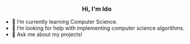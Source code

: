 <h3 align="center">Hi, I'm Ido</h3>


<!--
- 🔭 I’m currently working on ...
-->
- 🌱 I’m currently learning Computer Science.
- 🤔 I’m looking for help with implementing computer science algorithms.
- 💬 Ask me about my projects!
<!--
- 👯 I’m looking to collaborate on ...
-->
<!--
- 📫 How to reach me: 
- 😄 Pronouns: ...
- ⚡ Fun fact: ...
-->
